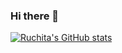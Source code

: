 ### Hi there 👋

<!--
**ruchipotamsetti/ruchipotamsetti** is a ✨ _special_ ✨ repository because its `README.md` (this file) appears on your GitHub profile.

Here are some ideas to get you started:

-  I’m Ruchita Potamsetti 
- 🌱 I’m currently learning ...
- 👯 I’m looking to collaborate on ...
- 🤔 I’m looking for help with ...
- 💬 Ask me about ...
- 📫 How to reach me: ...
- 😄 Pronouns: ...
- ⚡ Fun fact: ...
-->
[![Ruchita's GitHub stats](https://github-readme-stats.vercel.app/api?username=ruchipotamsetti&hide=contribs,prs,issues)](https://github.com/ruchipotamsetti/github-readme-stats)
